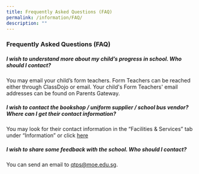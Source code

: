 ```yaml
---
title: Frequently Asked Questions (FAQ)
permalink: /information/FAQ/
description: ""
---
```

### Frequently Asked Questions (FAQ)

##### I wish to understand more about my child’s progress in school. Who should I contact?
You may email your child’s form teachers. Form Teachers can be reached either through ClassDojo or email. Your child's Form Teachers' email addresses can be found on Parents Gateway.

##### I wish to contact the bookshop / uniform supplier / school bus vendor? Where can I get their contact information?
You may look for their contact information in the “Facilities &amp; Services” tab under “Information” or click&nbsp;[here](https://facilities-and-services/bus-services/)

##### I wish to share some feedback with the school. Who should I contact?
You can send an email to&nbsp;[qtps@moe.edu.sg](mailto:qtps@moe.edu.sg). 

<!-- If you wish to email the Key Personnel (KP) of the relevant departments, you may look for their contact information via the “School Management Committee” tab under “Our Staff” or click [here](https://staging.d3haevm43m8pfu.amplifyapp.com/our-staff/school-management-committee/)-->